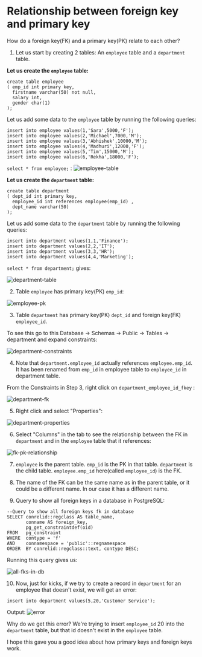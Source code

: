 # Relationship between foreign key and primary key

How do a foreign key(FK) and a primary key(PK) relate to each other?

1. Let us start by creating 2 tables: An `employee` table and a `department` table.

**Let us create the `employee` table:**

```
create table employee
( emp_id int primary key,
  firstname varchar(50) not null,
  salary int,
  gender char(1)
);
```

Let us add some data to the `employee` table by running the following queries:

```
insert into employee values(1,'Sara',5000,'F');
insert into employee values(2,'Michael',7000,'M');
insert into employee values(3,'Abhishek',10000,'M');
insert into employee values(4,'Madhuri',12000,'F');
insert into employee values(5,'Tim',15000,'M');
insert into employee values(6,'Rekha',18000,'F');
```

`select * from employee;` :
![employee-table](./images/employee-table.png)

**Let us create the `department` table:**

```
create table department
( dept_id int primary key,
  employee_id int references employee(emp_id) ,
  dept_name varchar(50)
);
```

Let us add some data to the `department` table by running the following queries:

```
insert into department values(1,1,'Finance');
insert into department values(2,2,'IT');
insert into department values(3,3,'HR');
insert into department values(4,4,'Marketing');
```

`select * from department;` gives:

![department-table](./images/department-table.png)

2. Table `employee` has primary key(PK) `emp_id`:

![employee-pk](./images/employee-constraints.png)

3. Table `department` has primary key(PK) `dept_id` and foreign key(FK) `employee_id`.

To see this go to this Database -> Schemas -> Public -> Tables -> department and expand constraints:

![department-constraints](./images/department-constraints.png)

4. Note that `department.employee_id` actually references `employee.emp_id`. It has been renamed from `emp_id` in employee table to `employee_id` in department table.

From the Constraints in Step 3, right click on `department_employee_id_fkey` :

![department-fk](./images/department-table-fk-pk-relationship.png)

5. Right click and select "Properties":

![department-properties](./images/department-table-properties-fk.png)

6. Select "Columns" in the tab to see the relationship between the FK in `department` and in the `employee` table that it references:

![fk-pk-relationship](./images/department-table-fk-pk-relationship.png)

7. `employee` is the parent table. `emp_id` is the PK in that table. `department` is the child table. `employee.emp_id` here(called `employee_id`) is the FK.

8. The name of the FK can be the same name as in the parent table, or it could be a different name. In our case it has a different name.

9. Query to show all foreign keys in a database in PostgreSQL:

```
--Query to show all foreign keys fk in database
SELECT conrelid::regclass AS table_name,
       conname AS foreign_key,
       pg_get_constraintdef(oid)
FROM   pg_constraint
WHERE  contype = 'f'
AND    connamespace = 'public'::regnamespace
ORDER  BY conrelid::regclass::text, contype DESC;
```

Running this query gives us:

![all-fks-in-db](./images/all-fks-in-db.png)

10. Now, just for kicks, if we try to create a record in `department` for an employee that doesn't exist, we will get an error:

```
insert into department values(5,20,'Customer Service');
```

Output:
![error](./images/fk-error.png)

Why do we get this error? We're trying to insert `employee_id` 20 into the `department` table, but that id doesn't exist in the `employee` table.

I hope this gave you a good idea about how primary keys and foreign keys work.
